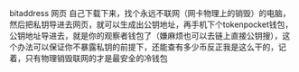 bitaddress 网页 自己下载下来，找个永远不联网（网卡物理上的销毁）的电脑，然后把私钥导进去网页，就可以生成出公钥地址，再手机下个tokenpocket钱包，公钥地址导进去，就是你的观察者钱包了（嫌麻烦也可以去链上直接公钥搜），这个办法可以保证你不暴露私钥的前提下，还能查有多少币反正我是这么干的，记着，只有物理销毁联网的才是最安全的冷钱包